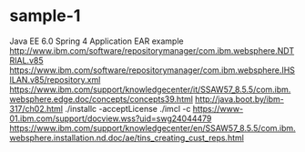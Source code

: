 # sample-1
Java EE 6.0 Spring 4 Application EAR example
http://www.ibm.com/software/repositorymanager/com.ibm.websphere.NDTRIAL.v85
https://www.ibm.com/software/repositorymanager/com.ibm.websphere.IHSILAN.v85/repository.xml
https://www.ibm.com/support/knowledgecenter/it/SSAW57_8.5.5/com.ibm.websphere.edge.doc/concepts/concepts39.html
http://java.boot.by/ibm-317/ch02.html
./installc -acceptLicense
./imcl -c
https://www-01.ibm.com/support/docview.wss?uid=swg24044479
https://www.ibm.com/support/knowledgecenter/en/SSAW57_8.5.5/com.ibm.websphere.installation.nd.doc/ae/tins_creating_cust_reps.html

